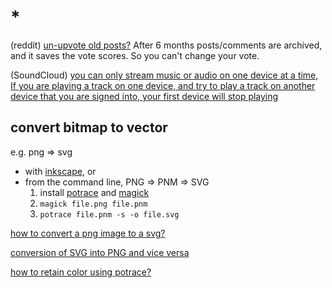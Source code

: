 # *

(reddit) [un-upvote old posts?](https://www.reddit.com/r/help/comments/2hym5x/how_to_unupvote_old_posts/) After 6 months posts/comments are archived, and it saves the vote scores. So you can't change your vote.

(SoundCloud) [you can only stream music or audio on one device at a time, If you are playing a track on one device, and try to play a track on another device that you are signed into, your first device will stop playing](https://help.soundcloud.com/hc/en-us/articles/115003563808-Listening-on-multiple-devices)

## convert bitmap to vector

e.g. png => svg

- with [inkscape](https://inkscape.org/), or 
- from the command line, PNG => PNM => SVG
  1. install [potrace](http://potrace.sourceforge.net/) and [magick](https://imagemagick.org/index.php)
  2. `magick file.png file.pnm`
  3. `potrace file.pnm -s -o file.svg`

[how to convert a png image to a svg?](https://stackoverflow.com/questions/1861382/how-to-convert-a-png-image-to-a-svg)

[conversion of SVG into PNG and vice versa](https://stackoverflow.com/questions/4021756/conversion-of-svg-into-png-jpeg-bmp-and-vice-versa)

[how to retain color using potrace?](https://superuser.com/questions/1544218/how-to-retain-color-when-using-potrace)
